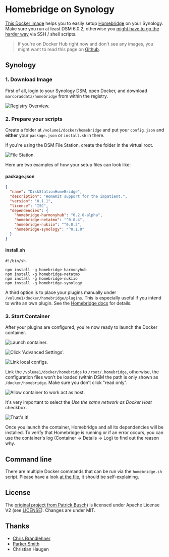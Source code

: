 # Homebridge on Synology

[This Docker image](https://hub.docker.com/r/marcoraddatz/homebridge/) helps you to easily setup [Homebridge](https://github.com/nfarina/homebridge) on your Synology. Make sure you run at least DSM 6.0.2, otherwise you [might have to go the harder way](https://marcoraddatz.com/en/2016/07/13/run-homebridge-on-a-synology/) via SSH / shell scripts.

> If you're on Docker Hub right now and don't see any images, you might want to read this page on [Github](https://github.com/marcoraddatz/homebridge-docker).

## Synology

### 1. Download Image

First of all, login to your Synology DSM, open Docker, and download `marcoraddatz/homebridge` from within the registry.

![Registry Overview.](doc/docker-1.png)

### 2. Prepare your scripts

Create a folder at `/volume1/docker/homebridge` and put your `config.json` and **either** your `package.json` or `install.sh` in there. 

If you're using the DSM File Station, create the folder in the virtual root.

![File Station.](doc/file-station-1.png)

Here are two examples of how your setup files can look like:

#### package.json

```json
{
  "name": "DiskStationHomeBridge",
  "description": "HomeKit support for the impatient.",
  "version": "0.1.1",
  "license": "ISC",
  "dependencies": {
    "homebridge-harmonyhub": "0.2.0-alpha",
    "homebridge-netatmo": "^0.0.4",
    "homebridge-nukiio": "^0.0.3",
    "homebridge-synology": "^0.1.0"
  }
}
```

#### install.sh

```shell
#!/bin/sh

npm install -g homebridge-harmonyhub
npm install -g homebridge-netatmo
npm install -g homebridge-nukiio
npm install -g homebridge-synology
```


A third option is to place your plugins manually under `/volume1/docker/homebridge/plugins`. This is especially useful if you intend to write an own plugin. See the [Homebridge docs](https://github.com/nfarina/homebridge#plugin-development) for details.

### 3. Start Container

After your plugins are configured, you're now ready to launch the Docker container.

![Launch container.](doc/docker-2.png)

![Click 'Advanced Settings'.](doc/docker-3.png)

![Link local configs.](doc/docker-4.png)

Link the `/volume1/docker/homebridge` to `/root/.homebridge`, otherwise, the configuration files won’t be loaded (within DSM the path is only shown as `/docker/homebridge`. Make sure you don’t click "read only".

![Allow container to work act as host.](doc/docker-5.png)

It's very important to select the *Use the same network as Docker Host* checkbox.

![That's it!](doc/docker-6.png)

Once you launch the container, Homebridge and all its dependencies will be installed. To verify that Homebridge is running or if an error occurs, you can use the container's log (Container → Details → Log) to find out the reason why.

## Command line

There are multiple Docker commands that can be run via the `homebridge.sh` script. Please have a look [at the file](homebridge.sh), it should be self-explaining.

## License

The [original project from Patrick Busch](https://github.com/patrickbusch/homebridge-docker)) is licensed under Apache License V2 (see [LICENSE](LICENSE)). Changes are under MIT.

## Thanks
- [Chris Brandlehner](https://github.com/cbrandlehner/homebridge-docker)
- [Parker Smith](https://github.com/psmith3/synology-docker-homebridge)
- Christian Haugen